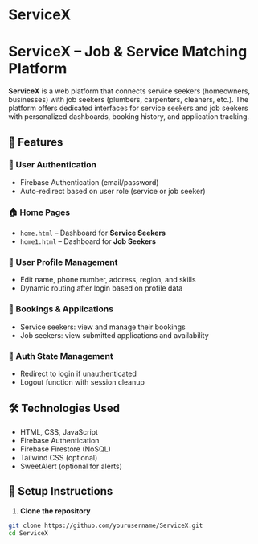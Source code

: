 # ServiceX

# ServiceX – Job & Service Matching Platform

**ServiceX** is a web platform that connects service seekers (homeowners, businesses) with job seekers (plumbers, carpenters, cleaners, etc.). The platform offers dedicated interfaces for service seekers and job seekers with personalized dashboards, booking history, and application tracking.

## 🚀 Features

### 👤 User Authentication
- Firebase Authentication (email/password)
- Auto-redirect based on user role (service or job seeker)

### 🏠 Home Pages
- `home.html` – Dashboard for **Service Seekers**
- `home1.html` – Dashboard for **Job Seekers**

### 📄 User Profile Management
- Edit name, phone number, address, region, and skills
- Dynamic routing after login based on profile data

### 📅 Bookings & Applications
- Service seekers: view and manage their bookings
- Job seekers: view submitted applications and availability

### 🔐 Auth State Management
- Redirect to login if unauthenticated
- Logout function with session cleanup
  
## 🛠️ Technologies Used

- HTML, CSS, JavaScript
- Firebase Authentication
- Firebase Firestore (NoSQL)
- Tailwind CSS (optional)
- SweetAlert (optional for alerts)

## 🔧 Setup Instructions

1. **Clone the repository**
```bash
git clone https://github.com/yourusername/ServiceX.git
cd ServiceX

